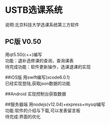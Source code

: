 # USTB选课系统
说明:北京科技大学选课系统第三方软件
## PC版  V0.50
用qt5.50(c++)编写<br>
功能：退补选修课的查询，查询课表<br>
待完成功能：软件更新操作，选课退课的实现

##iOS版
用swift编写(xcode6.0.1)<br>
已经实现登陆,获取json数据的功能

##Android
实现控制台获取数据

##服务器端
用nodejs(v12.04)+express+mysql编写<br>
功能:软件的介绍与下载,可以发表留言板<br>
待完成:界面的优化

